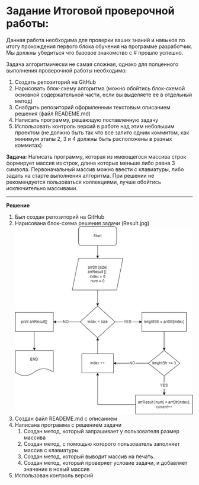 # Задание Итоговой проверочной работы:

Данная работа необходима для проверки ваших знаний и навыков по итогу прохождения первого блока обучения
на программе разработчик. Мы должны убедиться что базовое знакомство с # прошло успешно.

Задача алгоритмически не самая сложная, однако для полценного выполнения проверочной работы необходимо:

1. Создать репозиторий на GitHub
2. Нарисовать блок-схему алгоритма (можно обойтись блок-схемой основной содержательной части, если вы
выделяете ее в отдельный метод)
3. Снабдить репозиторий оформленным текстовым описанием решения (файл READEME.md)
4. Написать программу, решающую поставленную задачу
5. Использовать контроль версий в работе над этим небольшим проектом (не должно быть так что все залито
одним коммитом, как минимум этапы 2, 3 и 4 должны быть расположены в разных коммитах)

**Задача:** Написать программу, которая из имеющегося массива строк формирует массив из строк, длина которых
меньше либо равна 3 символа. Первоначальный массив можно ввести с клавиатуры, либо задать на старте
выполнения алгоритма. При решении не рекомендуется пользоваться коллекциями, лучше обойтись
исключительно массивами.

***

**Решение**
1. Был создан репозиторий на GitHub
2. Нарисована блок-схема решения задачи (Result.jpg)
![Блок-схема](Result.jpg "Блок-схема")
3. Создан файл READEME.md с описанием
4. Написана программа с решением задачи
    1. Создан метод, который запрашивает у пользователя размер массива
    2. Создан метод, с помощью которого пользователь заполняет массив с клавиатуры
    3. Создан метод, который выводит массив на печать.
    4. Создан метод, который проверяет условие задачи, и добавляет значение в новый массив
5. Использован контроль версий